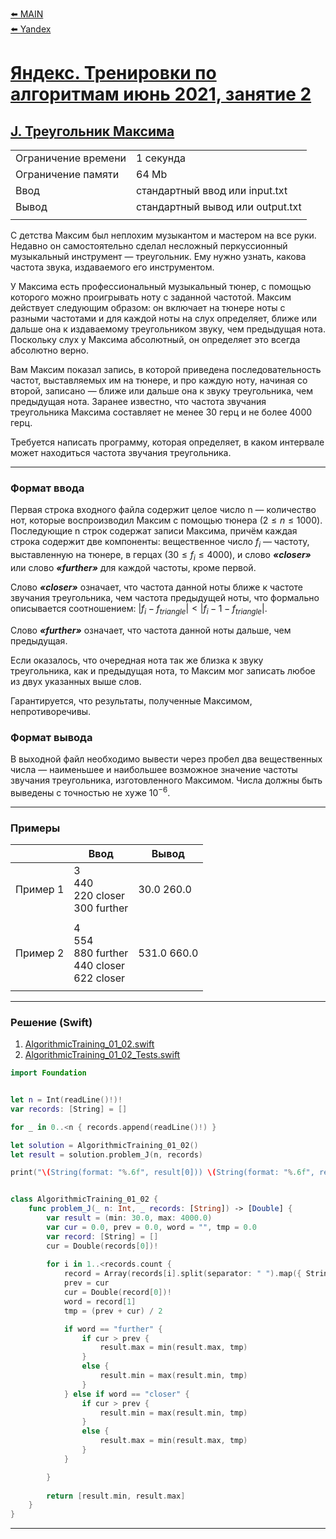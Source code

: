 [⬅️ MAIN][main]<br>[⬅️ Yandex][Yandex]  

[main]: ./../../../README.md
[Yandex]: ./../../README.md
[Yandex_AT_01_02_orig]: https://contest.yandex.ru/contest/27472
[Yandex_AT_01_02_J]: https://contest.yandex.ru/contest/27472/problems/J/

# [Яндекс. Тренировки по алгоритмам июнь 2021, занятие 2][Yandex_AT_01_02_orig]
## [J. Треугольник Максима][Yandex_AT_01_02_J]

|||
|--------------------|----------------------------------|
|Ограничение времени |1 секунда                         |
|Ограничение памяти  |64 Mb                             |
|Ввод                |стандартный ввод или input.txt    |
|Вывод               |стандартный вывод или output.txt  |
|||

С детства Максим был неплохим музыкантом и мастером на все руки. Недавно он самостоятельно сделал несложный перкуссионный музыкальный инструмент — треугольник. Ему нужно узнать, какова частота звука, издаваемого его инструментом.

У Максима есть профессиональный музыкальный тюнер, с помощью которого можно проигрывать ноту с заданной частотой. Максим действует следующим образом: он включает на тюнере ноты с разными частотами и для каждой ноты на слух определяет, ближе или дальше она к издаваемому треугольником звуку, чем предыдущая нота. Поскольку слух у Максима абсолютный, он определяет это всегда абсолютно верно.

Вам Максим показал запись, в которой приведена последовательность частот, выставляемых им на тюнере, и про каждую ноту, начиная со второй, записано — ближе или дальше она к звуку треугольника, чем предыдущая нота. Заранее известно, что частота звучания треугольника Максима составляет не менее ${30}$ герц и не более ${4000}$ герц.

Требуется написать программу, которая определяет, в каком интервале может находиться частота звучания треугольника.


---
### Формат ввода
Первая строка входного файла содержит целое число n — количество нот, которые воспроизводил Максим с помощью тюнера ${(2 ≤ n ≤ 1000)}$. Последующие n строк содержат записи Максима, причём каждая строка содержит две компоненты: вещественное число ${f_i}$ — частоту, выставленную на тюнере, в герцах ${(30 ≤ f_i ≤ 4000)}$, и слово ***«closer»*** или слово ***«further»*** для каждой частоты, кроме первой.

Слово ***«closer»*** означает, что частота данной ноты ближе к частоте звучания треугольника, чем частота предыдущей ноты, что формально описывается соотношением: ${|f_i − f_{triangle}| < |f_i − 1 − f_{triangle}|}$.

Слово ***«further»*** означает, что частота данной ноты дальше, чем предыдущая.

Если оказалось, что очередная нота так же близка к звуку треугольника, как и предыдущая нота, то Максим мог записать любое из двух указанных выше слов.

Гарантируется, что результаты, полученные Максимом, непротиворечивы.


### Формат вывода
В выходной файл необходимо вывести через пробел два вещественных числа — наименьшее и наибольшее возможное значение частоты звучания треугольника, изготовленного Максимом. Числа должны быть выведены с точностью не хуже ${10^{−6}}$.

---
### Примеры
|           |Ввод                                                   |Вывод          |
|-----------|-------------------------------------------------------|---------------|
|Пример 1   |3<br>440<br>220 closer<br>300 further                  |30.0 260.0     |
||||
|Пример 2   |4<br>554<br>880 further<br>440 closer<br>622 closer    |531.0  660.0   |
|||


---
### Решение (Swift)
[AlgorithmicTraining_01_02]: ./../../YandexTasks.Swift/YandexTasks/Sources/YandexTasks/AlgorithmicTraining_01_02.swift
[AlgorithmicTraining_01_02_Tests]: ./../../YandexTasks.Swift/YandexTasks/Tests/YandexTasksTests/AlgorithmicTraining_01_02_Tests.swift

1. [AlgorithmicTraining_01_02.swift][AlgorithmicTraining_01_02]
2. [AlgorithmicTraining_01_02_Tests.swift][AlgorithmicTraining_01_02_Tests]

```swift
import Foundation


let n = Int(readLine()!)!
var records: [String] = []

for _ in 0..<n { records.append(readLine()!) }

let solution = AlgorithmicTraining_01_02()
let result = solution.problem_J(n, records)

print("\(String(format: "%.6f", result[0])) \(String(format: "%.6f", result[1]))")


class AlgorithmicTraining_01_02 {
    func problem_J(_ n: Int, _ records: [String]) -> [Double] {
        var result = (min: 30.0, max: 4000.0)
        var cur = 0.0, prev = 0.0, word = "", tmp = 0.0
        var record: [String] = []
        cur = Double(records[0])!
        
        for i in 1..<records.count {
            record = Array(records[i].split(separator: " ").map({ String($0) }))
            prev = cur
            cur = Double(record[0])!
            word = record[1]
            tmp = (prev + cur) / 2

            if word == "further" {
                if cur > prev {
                    result.max = min(result.max, tmp)
                }
                else {
                    result.min = max(result.min, tmp)
                }
            } else if word == "closer" {
                if cur > prev {
                    result.min = max(result.min, tmp)
                }
                else {
                    result.max = min(result.max, tmp)
                }
            }

        }
        
        return [result.min, result.max]
    }
}
```


---